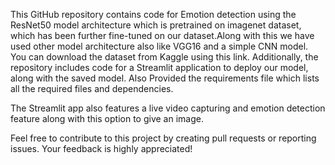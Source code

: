 This GitHub repository contains code for Emotion detection using the ResNet50 model architecture which is pretrained on imagenet dataset, which has been further fine-tuned on our dataset.Along with this we have used other model architecture also like VGG16 and a simple CNN model. You can download the dataset from Kaggle using this link. Additionally, the repository includes code for a Streamlit application to deploy our model, along with the saved model. Also Provided the requirements file which lists all the required files and dependencies.

The Streamlit app also features a live video capturing and emotion detection feature along with this option to give an image.

Feel free to contribute to this project by creating pull requests or reporting issues. Your feedback is highly appreciated!
